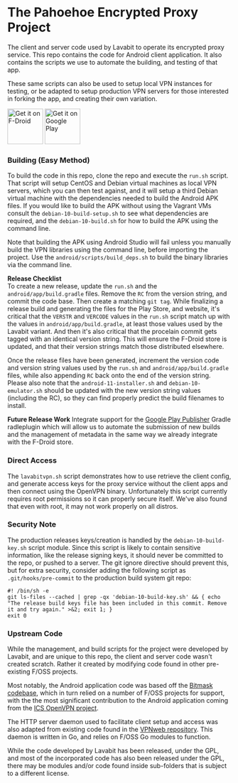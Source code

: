 # The Pahoehoe Encrypted Proxy Project
The client and server code used by Lavabit to operate its encrypted proxy service. This repo contains the code for Android client application. It also contains the scripts we use to automate the building, and testing of that app.

These same scripts can also be used to setup local VPN instances for testing, or be adapted to setup production VPN servers for those interested in forking the app, and creating their own variation.

[<img src="https://fdroid.gitlab.io/artwork/badge/get-it-on.png"
     alt="Get it on F-Droid"
     height="80">](https://f-droid.org/packages/com.lavabit.pahoehoe/)
[<img src="https://play.google.com/intl/en_us/badges/images/generic/en-play-badge.png"
     alt="Get it on Google Play"
     height="80">](https://play.google.com/store/apps/details?id=com.lavabit.pahoehoe)

### Building (Easy Method)
To build the code in this repo, clone the repo and execute the `run.sh` script. That script will setup CentOS and Debian virtual machines as local VPN servers, which you can then test against, and it will setup a third Debian virtual machine with the dependencies needed to build the Android APK files. If you would like to build the APK without using the Vagrant VMs consult the `debian-10-build-setup.sh` to see what dependencies are required, and the `debian-10-build.sh` for how to build the APK using the command line.

Note that building the APK using Android Studio will fail unless you manually build the VPN libraries using the command line, before importing the project. Use the `android/scripts/build_deps.sh` to build the binary libraries via the command line.

**Release Checklist**   
To create a new release, update the `run.sh` and the `android/app/build.gradle` files. Remove the `RC` from the version string, and commit the code base. Then create a matching `git tag`. While finalizing a release build and generating the files for the Play Store, and website, it's critical that the `VERSTR` and `VERCODE` values in the `run.sh` script match up with the values in `android/app/build.gradle`, at least those values used by the Lavabit variant. And then it's also critical that the procelain commit gets tagged with an identical version string. This will ensure the F-Droid store is updated, and that their version strings match those distributed elsewhere.

Once the release files have been generated, increment the version code and version string values used by the `run.sh` and `android/app/build.gradle` files, while also appending `RC` back onto the end of the version string. Please also note that the `android-11-installer.sh` and `debian-10-emulator.sh` should be updated with the new version string values (including the RC), so they can find properly predict the build filenames to install.

**Future Release Work**
Integrate support for the [Google Play Publisher](https://github.com/Triple-T/gradle-play-publisher/blob/master/README.md#managing-play-store-metadata) Gradle radleplugin which will allow us to automate the submission of new builds and the management of metadata in the same way we already integrate with the F-Droid store.

### Direct Access
The `lavabitvpn.sh` script demonstrates how to use retrieve the client config, and generate access keys for the proxy service without the client apps and then connect using the OpenVPN binary. Unfortunately this script currently requires root permissions so it can properly secure itself. We've also found that even with root, it may not work properly on all distros.

### Security Note
The production releases keys/creation is handled by the `debian-10-build-key.sh` script module. Since this script is likely to contain sensitive information, like the release signing keys, it should never be committed to the repo, or pushed to a server. The git ignore directive should prevent this, but for extra security, consider adding the following script as `.git/hooks/pre-commit` to the production build system git repo:

```
#! /bin/sh -e
git ls-files --cached | grep -qx 'debian-10-build-key.sh' && { echo "The release build keys file has been included in this commit. Remove it and try again." >&2; exit 1; }
exit 0
```

### Upstream Code
While the management, and build scripts for the project were developed by Lavabit, and are unique to this repo, the client and server code wasn't created scratch. Rather it created by modifying code found in other pre-existing F/OSS projects.

Most notably, the Android application code was based off the [Bitmask codebase](https://0xacab.org/leap/bitmask_android), which in turn relied on a number of F/OSS projects for support, with the the most significant contribution to the Android application coming from the [ICS OpenVPN project](https://github.com/schwabe/ics-openvpn).

The HTTP server daemon used to facilitate client setup and access was also adapted from existing code found in the [VPNweb repository](https://0xacab.org/leap/vpnweb/). This daemon is written in Go, and relies on F/OSS Go modules to function.

While the code developed by Lavabit has been released, under the GPL, and most of the incorporated code has also been released under the GPL, there may be modules and/or code found inside sub-folders that is subject to a different license. 
